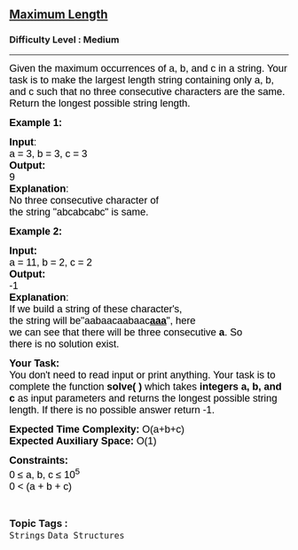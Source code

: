 <h2><a href="https://practice.geeksforgeeks.org/problems/84963d7b5b84aa24f7807d86e672d0f97f41a4b5/1">Maximum Length</a></h2><h3>Difficulty Level : Medium</h3><hr><div class="problems_problem_content__Xm_eO"><p><span style="font-size:13.5pt"><span style="font-family:Arial"><span style="color:#000000">Given the maximum occurrences of a, b, and c in a string. Your task is to make the largest length string containing only a, b, and c such that no three consecutive characters are the same. Return the longest possible string length.</span></span></span></p>

<p><strong><span style="font-size:13.5pt"><span style="font-family:Arial"><span style="color:#000000">Example 1:</span></span></span></strong></p>

<pre><span style="font-size:13.5pt"><span style="font-family:Arial"><span style="color:#000000"><strong>Input</strong></span></span></span><span style="font-size:13.5pt"><span style="font-family:Arial"><span style="color:#000000">:</span></span></span><span style="font-size:13.5pt"><span style="font-family:Arial"><span style="color:#000000">
a = 3, b = 3, c = 3</span></span></span><span style="font-size:13.5pt"><span style="font-family:Arial"><span style="color:#000000"><strong>
Output:</strong></span></span></span><span style="font-size:13.5pt"><span style="font-family:Arial"><span style="color:#000000"> </span></span></span><span style="font-size:13.5pt"><span style="font-family:Arial"><span style="color:#000000">
9</span></span></span><span style="font-size:13.5pt"><span style="font-family:Arial"><span style="color:#000000"><strong>
Explanation</strong></span></span></span><span style="font-size:13.5pt"><span style="font-family:Arial"><span style="color:#000000">: </span></span></span><span style="font-size:13.5pt"><span style="font-family:Arial"><span style="color:#000000">
No three consecutive character of</span></span></span><span style="font-size:13.5pt"><span style="font-family:Arial"><span style="color:#000000">
the string "abcabcabc" is same.</span></span></span></pre>

<p><span style="font-size:13.5pt"><span style="font-family:Arial"><span style="color:#000000"><strong>Example 2:</strong></span></span></span></p>

<pre><span style="font-size:13.5pt"><span style="font-family:Arial"><span style="color:#000000"><strong>Input:</strong></span></span></span><span style="font-size:13.5pt"><span style="font-family:Arial"><span style="color:#000000">
a = 11, b = 2, c = 2</span></span></span><span style="font-size:13.5pt"><span style="font-family:Arial"><span style="color:#000000"><strong>
Output: </strong></span></span></span><span style="font-size:13.5pt"><span style="font-family:Arial"><span style="color:#000000">
-1</span></span></span><span style="font-size:13.5pt"><span style="font-family:Arial"><span style="color:#000000"><strong>
Explanation</strong></span></span></span><span style="font-size:13.5pt"><span style="font-family:Arial"><span style="color:#000000">: </span></span></span><span style="font-size:13.5pt"><span style="font-family:Arial"><span style="color:#000000">
If we build a string of these character's,</span></span></span><span style="font-size:13.5pt"><span style="font-family:Arial"><span style="color:#000000">
the string will be"aabaacaabaac<u><strong>aaa</strong></u>", here
we can see that there will be three consecutive <strong>a</strong>. So
there </span></span></span><span style="font-size:13.5pt"><span style="font-family:Arial"><span style="color:#000000">is no solution exist.</span></span></span></pre>

<p><span style="font-size:13.5pt"><span style="font-family:Arial"><span style="color:#000000"><strong>Your Task:&nbsp;&nbsp;</strong></span></span></span><br>
<span style="font-size:13.5pt"><span style="font-family:Arial"><span style="color:#000000">You don't need to read input or print anything. Your task is to complete the function </span></span></span><span style="font-size:13.5pt"><span style="font-family:Arial"><span style="color:#000000"><strong>solve( )</strong></span></span></span><span style="font-size:13.5pt"><span style="font-family:Arial"><span style="color:#000000"> which takes </span></span></span><span style="font-size:13.5pt"><span style="font-family:Arial"><span style="color:#000000"><strong>integers a, b, and c</strong></span></span></span><span style="font-size:13.5pt"><span style="font-family:Arial"><span style="color:#000000"> as input parameters and returns the longest possible string length. If there is no possible answer return -1.</span></span></span></p>

<p><span style="font-size:13.5pt"><span style="font-family:Arial"><span style="color:#000000"><strong>Expected Time Complexity:</strong></span></span></span><span style="font-size:13.5pt"><span style="font-family:Arial"><span style="color:#000000"> O(a+b+c)</span></span></span><br>
<span style="font-size:13.5pt"><span style="font-family:Arial"><span style="color:#000000"><strong>Expected Auxiliary Space:</strong></span></span></span><span style="font-size:13.5pt"><span style="font-family:Arial"><span style="color:#000000"> O(1)</span></span></span></p>

<p><span style="font-size:13.5pt"><span style="font-family:Arial"><span style="color:#000000"><strong>Constraints:</strong></span></span></span><br>
<span style="font-size:13.5pt"><span style="font-family:Arial"><span style="color:#000000">0 ≤ a, b, c ≤ 10</span></span></span><span style="font-size:13.5pt"><span style="font-family:Arial"><span style="color:#000000"><sup>5</sup></span></span></span><br>
<span style="font-size:13.5pt"><span style="font-family:Arial"><span style="color:#000000">0 &lt; (a + b + c)&nbsp;</span></span></span></p>
</div><br><p><span style=font-size:18px><strong>Topic Tags : </strong><br><code>Strings</code>&nbsp;<code>Data Structures</code>&nbsp;